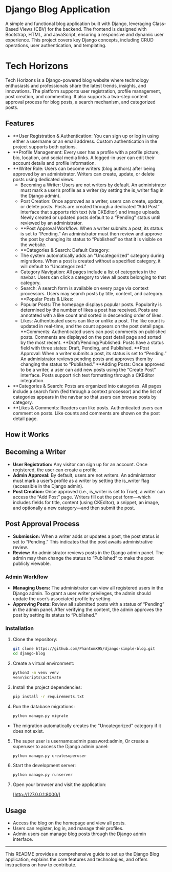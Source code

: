 # Django Blog Application
A simple and functional blog application built with Django, leveraging Class-Based Views (CBV) for the backend. The frontend is designed with Bootstrap, HTML, and JavaScript, ensuring a responsive and dynamic user experience. This project covers key Django concepts, including CRUD operations, user authentication, and templating.

# Tech Horizons
Tech Horizons is a Django-powered blog website where technology enthusiasts and professionals share the latest trends, insights, and innovations. The platform supports user registration, profile management, post creation, and commenting. It also supports a two-step content approval process for blog posts, a search mechanism, and categorized posts.

## Features

- **User Registration & Authentication: You can sign up or log in using either a username or an email address. Custom authentication in the project supports both options.
- **Profile Management: Every user has a profile with a profile picture, bio, location, and social media links. A logged-in user can edit their account details and profile information.
- **Writer Role: Users can become writers (blog authors) after being approved by an administrator. Writers can create, update, or delete posts using dedicated views.
   - Becoming a Writer: Users are not writers by default. An administrator must mark a user’s profile as a writer (by setting the is_writer flag in the Django admin).
   - Post Creation: Once approved as a writer, users can create, update, or delete posts. Posts are created through a dedicated “Add Post” interface that supports rich text (via CKEditor) and image uploads. Newly created or updated posts default to a “Pending” status until reviewed by an administrator.
   - **Post Approval Workflow: When a writer submits a post, its status is set to “Pending.” An administrator must then review and approve the post by changing its status to “Published” so that it is visible on the website.
   - **Categories & Search: Default Category:
   - The system automatically adds an "Uncategorized" category during migrations. When a post is created without a specified category, it will default to “Uncategorized.”
   - Category Navigation: All pages include a list of categories in the navbar. Users can click a category to view all posts belonging to that category.
   - Search: A search form is available on every page via context processors. Users may search posts by title, content, and category.
**Popular Posts & Likes:
   - Popular Posts: The homepage displays popular posts. Popularity is determined by the number of likes a post has received. Posts are annotated with a like count and sorted in descending order of likes.
   - Likes: Authenticated users can like or unlike a post. The like count is updated in real-time, and the count appears on the post detail page.
**Comments: Authenticated users can post comments on published posts. Comments are displayed on the post detail page and sorted by the most recent.
**Draft/Pending/Published: Posts have a status field with three states: Draft, Pending, and Published.
**Post Approval: When a writer submits a post, its status is set to “Pending.” An administrator reviews pending posts and approves them by changing the status to “Published.”
**Adding Posts: Once approved to be a writer, a user can add new posts using the “Create Post” interface. Posts support rich text formatting through a CKEditor integration.
- **Categories & Search: Posts are organized into categories. All pages include a search form (fed through a context processor) and the list of categories appears in the navbar so that users can browse posts by category.
- **Likes & Comments: Readers can like posts. Authenticated users can comment on posts. Like counts and comments are shown on the post detail page.

## How it Works
## Becoming a Writer

- **User Registration:** Any visitor can sign up for an account. Once registered, the user can create a profile.
- **Admin Approval:** By default, users are not writers. An administrator must mark a user’s profile as a writer by setting the is_writer flag (accessible in the Django admin).
- **Post Creation:** Once approved (i.e., is_writer is set to True), a writer can access the “Add Post” page. Writers fill out the post form—which includes fields for title, content (using CKEditor), a snippet, an image, and optionally a new category—and then submit the post.

## Post Approval Process

- **Submission:** When a writer adds or updates a post, the post status is set to “Pending.” This indicates that the post awaits administrative review.
- **Review:** An administrator reviews posts in the Django admin panel. The admin may then change the status to “Published” to make the post publicly viewable.

### Admin Workflow

- **Managing Users:** The administrator can view all registered users in the Django admin. To grant a user writer privileges, the admin should update the user’s associated profile by setting 
- **Approving Posts:** Review all submitted posts with a status of “Pending” in the admin panel. After verifying the content, the admin approves the post by setting its status to “Published.”

### Installation

1. Clone the repository:

   ```bash
   git clone https://github.com/PhantomX95/django-simple-blog.git
   cd django-blog
   ```

2. Create a virtual environment:

   ```bash
   python3 -m venv venv
   venv\Scripts\activate
   ```

3. Install the project dependencies:

   ```bash
   pip install -r requirements.txt
   ```

4. Run the database migrations:

   ```bash
   python manage.py migrate
   ```
  - The migration automatically creates the "Uncategorized" category if it does not exist.

5. The super user is username:admin password:admin, Or create a superuser to access the Django admin panel:

   ```bash
   python manage.py createsuperuser
   ```

6. Start the development server:

   ```bash
   python manage.py runserver
   ```

7. Open your browser and visit the application:

   [http://127.0.0.1:8000/]

## Usage

- Access the blog on the homepage and view all posts.
- Users can register, log in, and manage their profiles.
- Admin users can manage blog posts through the Django admin interface.


---

This README provides a comprehensive guide to set up the Django Blog application, explains the core features and technologies, and offers instructions on how to contribute.
